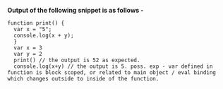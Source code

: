 **Output of the following snippet is as follows -**
```
function print() {
  var x = "5";
  console.log(x + y);
  }
  var x = 3
  var y = 2
  print() // the output is 52 as expected.
  console.log(x+y) // the output is 5. poss. exp - var defined in function is block scoped, or related to main object / eval binding which changes outside to inside of the function.
```
